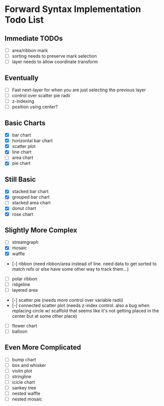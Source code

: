 # Forward Syntax Implementation Todo List

## Immediate TODOs

- [ ] area/ribbon mark
- [ ] sorting needs to preserve mark selection
- [ ] layer needs to allow coordinate transform

## Eventually

- [ ] Fast next-layer for when you are just selecting the previous layer
- [ ] control over scatter pie radii
- [ ] z-indexing
- [ ] position using center?

## Basic Charts

- [x] bar chart
- [x] horizontal bar chart
- [x] scatter plot
- [x] line chart
- [ ] area chart
- [x] pie chart

## Still Basic

- [x] stacked bar chart
- [x] grouped bar chart
- [ ] stacked area chart
- [x] donut chart
- [x] rose chart

## Slightly More Complex

- [ ] streamgraph
- [x] mosaic
- [x] waffle
- [-] ribbon (need ribbon/area instead of line. need data to get sorted to match refs or else have
  some other way to track them...)
- [ ] polar ribbon
- [ ] ridgeline
- [ ] layered area
- [-] scatter pie (needs more control over variable radii)
- [-] connected scatter plot (needs z-index control. also a bug when replacing circle w/ scaffold
  that seems like it's not getting placed in the center but at some other place)
- [ ] flower chart
- [ ] balloon

## Even More Complicated

- [ ] bump chart
- [ ] box and whisker
- [ ] violin plot
- [ ] stringline
- [ ] icicle chart
- [ ] sankey tree
- [ ] nested waffle
- [ ] nested mosaic
